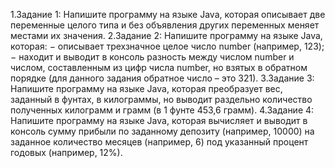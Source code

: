 1.Задание 1:
  Напишите программу на языке Java, которая описывает две переменные
  целого типа и без объявления других переменных меняет местами их значения.
2.Задание 2:
  Напишите программу на языке Java, которая:
  − описывает трехзначное целое число number (например, 123);
  − находит и выводит в консоль разность между числом number и числом,
  составленным из цифр числа number, но взятых в обратном порядке (для
  данного задания обратное число – это 321).
3.Задание 3:
  Напишите программу на языке Java, которая преобразует вес, заданный в
  фунтах, в килограммы, но выводит раздельно количество полученных
  килограмм и грамм (в 1 фунте 453,6 грамм).
4.Задание 4:
  Напишите программу на языке Java, которая вычисляет и выводит в
  консоль сумму прибыли по заданному депозиту (например, 10000) на заданное
  количество месяцев (например, 6) под указанный процент годовых (например,
  12%).